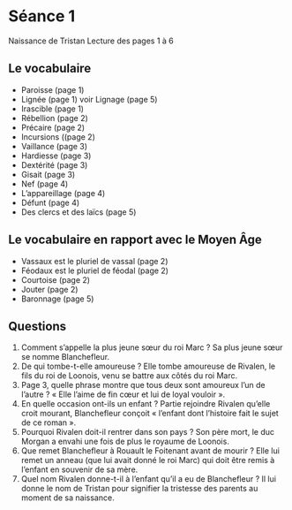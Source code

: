# Séance 1
Naissance de Tristan
Lecture des pages 1 à 6

## Le vocabulaire

- Paroisse (page 1)
- Lignée (page 1) voir Lignage (page 5)
- Irascible (page 1)
- Rébellion (page 2)
- Précaire (page 2)
- Incursions ((page 2)
- Vaillance (page 3)
- Hardiesse (page 3)
- Dextérité (page 3)
- Gisait (page 3)
- Nef (page 4)
- L’appareillage (page 4)
- Défunt (page 4)
- Des clercs et des laïcs (page 5)

## Le vocabulaire en rapport avec le Moyen Âge

- Vassaux est le pluriel de vassal (page 2)
- Féodaux est le pluriel de féodal (page 2)
- Courtoise (page 2)
- Jouter (page 2)
- Baronnage (page 5)

## Questions

1. Comment s’appelle la plus jeune sœur du roi Marc ? Sa plus jeune sœur se nomme Blanchefleur.
2. De qui tombe-t-elle amoureuse ?
Elle tombe amoureuse de Rivalen, le fils du roi de Loonois, venu se battre aux côtés du roi Marc.
3. Page 3, quelle phrase montre que tous deux sont amoureux l’un de l’autre ?
« Elle l’aime de fin cœur et lui de loyal vouloir ».
4. En quelle occasion ont-ils un enfant ?
Partie rejoindre Rivalen qu’elle croit mourant, Blanchefleur conçoit « l’enfant dont l’histoire fait le sujet de ce roman ».
5. Pourquoi Rivalen doit-il rentrer dans son pays ?
Son père mort, le duc Morgan a envahi une fois de plus le royaume de Loonois.
6. Que remet Blanchefleur à Rouault le Foitenant avant de mourir ?
Elle lui remet un anneau (que lui avait donné le roi Marc) qui doit être remis à l’enfant en souvenir de sa mère.
7. Quel nom Rivalen donne-t-il à l’enfant qu’il a eu de Blanchefleur ?
Il lui donne le nom de Tristan pour signifier la tristesse des parents au moment de sa naissance.
